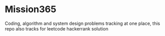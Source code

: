 # Mission365
Coding, algorithm and system design problems tracking at one place, this repo also tracks for leetcode hackerrank solution 
